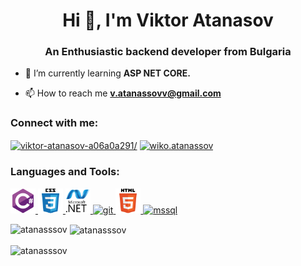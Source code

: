 <h1 align="center">Hi 👋, I'm Viktor Atanasov</h1>
<h3 align="center">An Enthusiastic backend developer from Bulgaria</h3>

- 🌱 I’m currently learning **ASP NET CORE.**

- 📫 How to reach me **v.atanassovv@gmail.com**

<h3 align="left">Connect with me:</h3>
<p align="left">
<a href="https://linkedin.com/in/viktor-atanasov-a06a0a291/" target="blank"><img align="center" src="https://raw.githubusercontent.com/rahuldkjain/github-profile-readme-generator/master/src/images/icons/Social/linked-in-alt.svg" alt="viktor-atanasov-a06a0a291/" height="30" width="40" /></a>
<a href="https://fb.com/wiko.atanassov" target="blank"><img align="center" src="https://raw.githubusercontent.com/rahuldkjain/github-profile-readme-generator/master/src/images/icons/Social/facebook.svg" alt="wiko.atanassov" height="30" width="40" /></a>
</p>

<h3 align="left">Languages and Tools:</h3>
<p align="left"> <a href="https://www.w3schools.com/cs/" target="_blank" rel="noreferrer"> <img src="https://raw.githubusercontent.com/devicons/devicon/master/icons/csharp/csharp-original.svg" alt="csharp" width="40" height="40"/> </a> <a href="https://www.w3schools.com/css/" target="_blank" rel="noreferrer"> <img src="https://raw.githubusercontent.com/devicons/devicon/master/icons/css3/css3-original-wordmark.svg" alt="css3" width="40" height="40"/> </a> <a href="https://dotnet.microsoft.com/" target="_blank" rel="noreferrer"> <img src="https://raw.githubusercontent.com/devicons/devicon/master/icons/dot-net/dot-net-original-wordmark.svg" alt="dotnet" width="40" height="40"/> </a> <a href="https://git-scm.com/" target="_blank" rel="noreferrer"> <img src="https://www.vectorlogo.zone/logos/git-scm/git-scm-icon.svg" alt="git" width="40" height="40"/> </a> <a href="https://www.w3.org/html/" target="_blank" rel="noreferrer"> <img src="https://raw.githubusercontent.com/devicons/devicon/master/icons/html5/html5-original-wordmark.svg" alt="html5" width="40" height="40"/> </a> <a href="https://www.microsoft.com/en-us/sql-server" target="_blank" rel="noreferrer"> <img src="https://www.svgrepo.com/show/303229/microsoft-sql-server-logo.svg" alt="mssql" width="40" height="40"/> </a> </p>

<p><img align="left" src="https://github-readme-stats.vercel.app/api/top-langs?username=atanasssov&show_icons=true&locale=en&layout=compact" alt="atanasssov" /></p>

<p>&nbsp;<img align="center" src="https://github-readme-stats.vercel.app/api?username=atanasssov&show_icons=true&locale=en" alt="atanasssov" /></p>

<p><img align="center" src="https://github-readme-streak-stats.herokuapp.com/?user=atanasssov&" alt="atanasssov" /></p>
